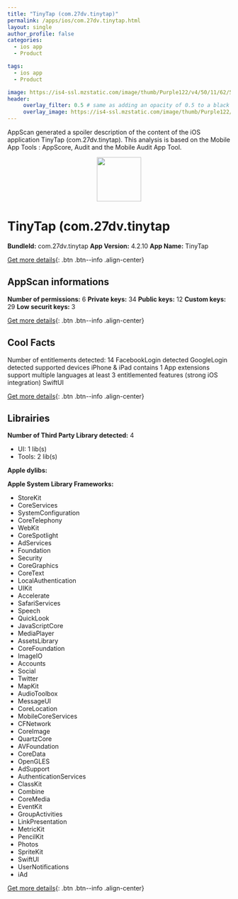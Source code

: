```yaml
---
title: "TinyTap (com.27dv.tinytap)"
permalink: /apps/ios/com.27dv.tinytap.html
layout: single
author_profile: false
categories: 
  - ios app 
  - Product 

tags: 
  - ios app 
  - Product 

image: https://is4-ssl.mzstatic.com/image/thumb/Purple122/v4/50/11/62/50116288-e8d4-7a89-03e9-954358a21b63/AppIcon-0-1x_U007emarketing-0-7-0-85-220.png/512x512bb.jpg
header: 
     overlay_filter: 0.5 # same as adding an opacity of 0.5 to a black background
     overlay_image: https://is4-ssl.mzstatic.com/image/thumb/Purple122/v4/50/11/62/50116288-e8d4-7a89-03e9-954358a21b63/AppIcon-0-1x_U007emarketing-0-7-0-85-220.png/512x512bb.jpg
---
```

AppScan generated a spoiler description of the content of the iOS application TinyTap (com.27dv.tinytap). This analysis is based on the Mobile App Tools : AppScore, Audit and the Mobile Audit App Tool.

  
  
<div style="text-align: center;"><img src="https://is4-ssl.mzstatic.com/image/thumb/Purple122/v4/50/11/62/50116288-e8d4-7a89-03e9-954358a21b63/AppIcon-0-1x_U007emarketing-0-7-0-85-220.png/512x512bb.jpg" width="100" height="100"></div>  
  
# TinyTap (com.27dv.tinytap

**BundleId:** com.27dv.tinytap
**App Version:** 4.2.10
**App Name:** TinyTap


[Get more details](/pricing.html){: .btn .btn--info .align-center}  
  
## AppScan informations 

**Number of permissions:** 6
**Private keys:** 34
**Public keys:** 12
**Custom keys:** 29
**Low securit keys:** 3
  
[Get more details](/pricing.html){: .btn .btn--info .align-center}

## Cool Facts

Number of entitlements detected: 14
FacebookLogin detected
GoogleLogin detected
supported devices iPhone & iPad
contains 1 App extensions
support multiple languages
at least 3 entitlemented features (strong iOS integration)
SwiftUI
  
[Get more details](/pricing.html){: .btn .btn--info .align-center}

## Librairies 
**Number of Third Party Library detected:** 4
- UI: 1 lib(s)
- Tools: 2 lib(s)

**Apple dylibs:**


**Apple System Library Frameworks:**
- StoreKit
- CoreServices
- SystemConfiguration
- CoreTelephony
- WebKit
- CoreSpotlight
- AdServices
- Foundation
- Security
- CoreGraphics
- CoreText
- LocalAuthentication
- UIKit
- Accelerate
- SafariServices
- Speech
- QuickLook
- JavaScriptCore
- MediaPlayer
- AssetsLibrary
- CoreFoundation
- ImageIO
- Accounts
- Social
- Twitter
- MapKit
- AudioToolbox
- MessageUI
- CoreLocation
- MobileCoreServices
- CFNetwork
- CoreImage
- QuartzCore
- AVFoundation
- CoreData
- OpenGLES
- AdSupport
- AuthenticationServices
- ClassKit
- Combine
- CoreMedia
- EventKit
- GroupActivities
- LinkPresentation
- MetricKit
- PencilKit
- Photos
- SpriteKit
- SwiftUI
- UserNotifications
- iAd


  
[Get more details](/pricing.html){: .btn .btn--info .align-center}

